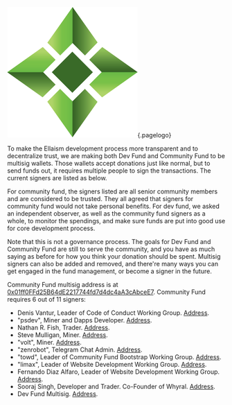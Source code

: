 ![Logo](/uploads/logo.png "Logo"){.pagelogo}
<!-- TITLE: Communiti Fund -->
<!-- SUBTITLE: Ellaism - A stable network with no premine and no dev fees -->

To make the Ellaism development process more transparent and to decentralize trust, we are making both Dev Fund and Community Fund to be multisig wallets. Those wallets accept donations just like normal, but to send funds out, it requires multiple people to sign the transactions. The current signers are listed as below.

For community fund, the signers listed are all senior community members and are considered to be trusted. They all agreed that signers for community fund would not take personal benefits. For dev fund, we asked an independent observer, as well as the community fund signers as a whole, to monitor the spendings, and make sure funds are put into good use for core development process.

Note that this is not a governance process. The goals for Dev Fund and Community Fund are still to serve the community, and you have as much saying as before for how you think your donation should be spent. Multisig signers can also be added and removed, and there're many ways you can get engaged in the fund management, or become a signer in the future.

Community Fund multisig address is at [0x01ff0FFd25B64dE2217744fd7d4dc4aA3cAbceE7](https://explorer.ellaism.org/addr/0x01ff0FFd25B64dE2217744fd7d4dc4aA3cAbceE7). Community Fund requires 6 out of 11 signers:

* Denis Vantur, Leader of Code of Conduct Working Group. [Address](https://explorer.ellaism.org/addr/0x26fE6DF9794b8d578C46006Ebe89bFc35c68F5aB).
* "psdev", Miner and Dapps Developer. [Address](https://explorer.ellaism.org/addr/0xbcc3c89701a926aedcaffd519ec4273ee024bc85).
* Nathan R. Fish, Trader. [Address](https://explorer.ellaism.org/addr/0x262FF390464045573550B642F32b698cf3F24585).
* Steve Mulligan, Miner. [Address](https://explorer.ellaism.org/addr/0x797fF8b16D332dcC19E75a6aF84A75E3A253246D).
* "volt", Miner. [Address](https://explorer.ellaism.org/addr/0x8722b227C93c0a73c65e9B4b19ABb90E7103683c).
* "zenrobot", Telegram Chat Admin. [Address](https://explorer.ellaism.org/addr/0x6DEB1d33bD4a02d1Ce89FcC1229484F62862dbe6).
* "towd", Leader of Community Fund Bootstrap Working Group. [Address](https://explorer.ellaism.org/addr/0x027F37f36ED17a493C777811975f3CB2d11F8946).
* "limax", Leader of Website Development Working Group. [Address](https://explorer.ellaism.org/addr/0x52EB48dE2aDBc87d1E1f564CA96151CDA0B9D054).
* Fernando Diaz Alfaro, Leader of Website Development Working Group. [Address](https://explorer.ellaism.org/addr/0x0B51933c62592c46995d0E01E58cE4571Ab2A05B).
* Sooraj Singh, Developer and Trader. Co-Founder of Whyral. [Address](https://explorer.ellaism.org/addr/0x1B4D27704b19Cb121c93ce188284e7df659bEa34).
* Dev Fund Multisig. [Address](https://explorer.ellaism.org/addr/0xe9C2d958E6234c862b4AfBD75b2fd241E9556303).
